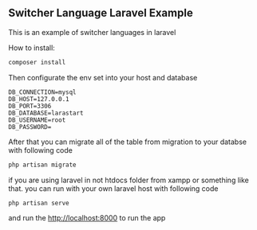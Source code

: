 ## Switcher Language Laravel Example

This is an example of switcher languages in laravel

How to install:

```cmd
composer install
```

Then configurate the env
set into your host and database
```env
DB_CONNECTION=mysql
DB_HOST=127.0.0.1
DB_PORT=3306
DB_DATABASE=larastart
DB_USERNAME=root
DB_PASSWORD=
```

After that you can migrate all of the table from migration to your databse with following code
```cmd
php artisan migrate
```

if you are using laravel in not htdocs folder from xampp or something like that. you can run with your own laravel host with following code
```cmd
php artisan serve
```

and run the [http://localhost:8000](http://localhost:8000) to run the app
